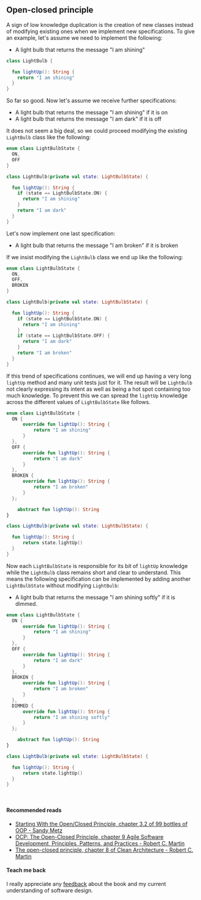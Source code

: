 ## Open-closed principle

A sign of low knowledge duplication is the creation of new classes instead of modifying existing ones when we implement 
new specifications. To give an example, let's assume we need to implement the following:
* A light bulb that returns the message "I am shining"

```kotlin
class LightBulb {

  fun lightUp(): String {
    return "I am shining"
  }
}
```

So far so good. Now let's assume we receive further specifications:
* A light bulb that returns the message "I am shining" if it is on
* A light bulb that returns the message "I am dark" if it is off

It does not seem a big deal, so we could proceed modifying the existing `LightBulb` class like the following:
```kotlin
enum class LightBulbState {
  ON,
  OFF
}

class LightBulb(private val state: LightBulbState) {

  fun lightUp(): String {
    if (state == LightBulbState.ON) {
      return "I am shining"
    }
    return "I am dark"
  }
}
```

Let's now implement one last specification:
* A light bulb that returns the message "I am broken" if it is broken

If we insist modifying the `LightBulb` class we end up like the following:

```kotlin
enum class LightBulbState {
  ON,
  OFF,
  BROKEN
}

class LightBulb(private val state: LightBulbState) {

  fun lightUp(): String {
    if (state == LightBulbState.ON) {
      return "I am shining"
    }
    if (state == LightBulbState.OFF) {
      return "I am dark"
    }
    return "I am broken"
  }
}
```

If this trend of specifications continues, we will end up having a very long `lightUp` method and many unit tests just 
for it. The result will be `LightBulb` not clearly expressing its intent as well as being a hot spot containing too much
knowledge. To prevent this we can spread the `lightUp` knowledge across the different values of `LightBulbState`
like follows.

```kotlin
enum class LightBulbState {
  ON {
      override fun lightUp(): String {
          return "I am shining"
      }
  },
  OFF {
      override fun lightUp(): String {
          return "I am dark"
      }
  },
  BROKEN {
      override fun lightUp(): String {
          return "I am broken"
      }
  };

    abstract fun lightUp(): String
}

class LightBulb(private val state: LightBulbState) {

  fun lightUp(): String {
      return state.lightUp()
  }
}
```

Now each `LightBulbState` is responsible for its bit of `lightUp` knowledge while the `LightBulb` class remains short and clear to understand.
This means the following specification can be implemented by adding another `LightBulbState` without modifying `LightBulb`:
* A light bulb that returns the message "I am shining softly" if it is dimmed.

```kotlin
enum class LightBulbState {
  ON {
      override fun lightUp(): String {
          return "I am shining"
      }
  },
  OFF {
      override fun lightUp(): String {
          return "I am dark"
      }
  },
  BROKEN {
      override fun lightUp(): String {
          return "I am broken"
      }
  },
  DIMMED {
      override fun lightUp(): String {
          return "I am shining softly"
      }
  };

    abstract fun lightUp(): String
}

class LightBulb(private val state: LightBulbState) {

  fun lightUp(): String {
      return state.lightUp()
  }
}
```

<br/>

#### Recommended reads
* [Starting With the Open/Closed Principle, chapter 3.2 of 99 bottles of OOP - Sandy Metz](https://www.goodreads.com/book/show/31183020-99-bottles-of-oop)
* [OCP: The Open-Closed Principle, chapter 9 Agile Software Development, Principles, Patterns, and Practices  - Robert C. Martin](https://www.goodreads.com/book/show/84985.Agile_Software_Development_Principles_Patterns_and_Practices)
* [The open-closed principle, chapter 8 of Clean Architecture - Robert C. Martin](https://www.goodreads.com/book/show/18043011-clean-architecture)

#### Teach me back
I really appreciate any [feedback]((/introduction/introduction.html#teach-me-back)) about the book and my current understanding of software design.
